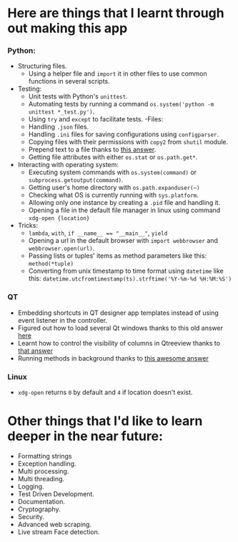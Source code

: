# Here are things that I learnt through out making this app
### Python:
- Structuring files.
    - Using a helper file and `import` it in other files to use common functions in several scripts.
- Testing:
    - Unit tests with Python's `unittest`.
    - Automating tests by running a command `os.system('python -m unittest *_test.py')`.
    - Using `try` and `except` to facilitate tests.
-Files:
    - Handling `.json` files.
    - Handling `.ini` files for saving configurations using `configparser`.
    - Copying files with their permissions with `copy2` from `shutil` module.
    - Prepend text to a file thanks to [this answer](https://stackoverflow.com/a/4454598/7301680).
    - Getting file attributes with either `os.stat` or `os.path.get*`.
- Interacting with operating system:
    - Executing system commands with `os.system(command)` or `subprocess.getoutput(command)`.
    - Getting user's home directory with `os.path.expanduser(~)`
    - Checking what OS is currently running with `sys.platform`.
    - Allowing only one instance by creating a `.pid` file and handling it.
    - Opening a file in the default file manager in linux using command `xdg-open {location}`
- Tricks:
    - `lambda`, `with`, `if __name__ == "__main__"`, `yield`
    - Opening a url in the default browser with `import webbrowser` and `webbrowser.open(url)`.
    - Passing lists or tuples' items as method parameters like this:
        `method(*tuple)`
    - Converting from unix timestamp to time format using `datetime` like this:
        `datetime.utcfromtimestamp(ts).strftime('%Y-%m-%d %H:%M:%S')` 
### QT
- Embedding shortcuts in QT designer app templates instead of using event listener in the controller.
- Figured out how to load several Qt windows thanks to this old answer [here](http://python.6.x6.nabble.com/QCoreApplication-exec-The-event-loop-is-already-running-tp1795366p1795378.html)
- Learnt how to control the visibility of columns in Qtreeview thanks to [that answer](https://stackoverflow.com/a/26675732/7301680)
- Running methods in background thanks to [this awesome answer](https://stackoverflow.com/a/33453124/7301680)
### Linux
- `xdg-open` returns `0` by default and `4` if location doesn't exist.
# Other things that I'd like to learn deeper in the near future:
- Formatting strings
- Exception handling.
- Multi processing.
- Multi threading.
- Logging.
- Test Driven Development.
- Documentation.
- Cryptography.
- Security.
- Advanced web scraping.
- Live stream Face detection.
